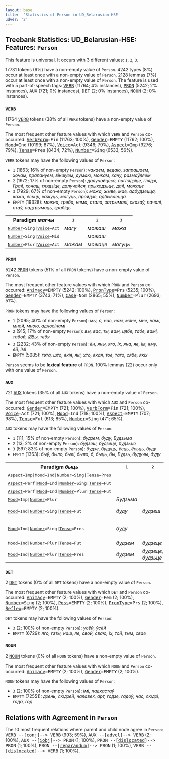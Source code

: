 ```yaml
---
layout: base
title:  'Statistics of Person in UD_Belarusian-HSE'
udver: '2'
---
```


## Treebank Statistics: UD_Belarusian-HSE: Features: `Person`

This feature is universal.
It occurs with 3 different values: `1`, `2`, `3`.

17731 tokens (6%) have a non-empty value of `Person`.
4242 types (8%) occur at least once with a non-empty value of `Person`.
2128 lemmas (7%) occur at least once with a non-empty value of `Person`.
The feature is used with 5 part-of-speech tags: <tt><a href="be_hse-pos-VERB.html">VERB</a></tt> (11764; 4% instances), <tt><a href="be_hse-pos-PRON.html">PRON</a></tt> (5242; 2% instances), <tt><a href="be_hse-pos-AUX.html">AUX</a></tt> (721; 0% instances), <tt><a href="be_hse-pos-DET.html">DET</a></tt> (2; 0% instances), <tt><a href="be_hse-pos-NOUN.html">NOUN</a></tt> (2; 0% instances).

### `VERB`

11764 <tt><a href="be_hse-pos-VERB.html">VERB</a></tt> tokens (38% of all `VERB` tokens) have a non-empty value of `Person`.

The most frequent other feature values with which `VERB` and `Person` co-occurred: <tt><a href="be_hse-feat-VerbForm.html">VerbForm</a></tt><tt>=Fin</tt> (11763; 100%), <tt><a href="be_hse-feat-Gender.html">Gender</a></tt><tt>=EMPTY</tt> (11762; 100%), <tt><a href="be_hse-feat-Mood.html">Mood</a></tt><tt>=Ind</tt> (10199; 87%), <tt><a href="be_hse-feat-Voice.html">Voice</a></tt><tt>=Act</tt> (9346; 79%), <tt><a href="be_hse-feat-Aspect.html">Aspect</a></tt><tt>=Imp</tt> (9276; 79%), <tt><a href="be_hse-feat-Tense.html">Tense</a></tt><tt>=Pres</tt> (8434; 72%), <tt><a href="be_hse-feat-Number.html">Number</a></tt><tt>=Sing</tt> (6533; 56%).

`VERB` tokens may have the following values of `Person`:

* `1` (1863; 16% of non-empty `Person`): <em>чакаем, ведаю, запрашаем, хочам, прапануем, віншуем, думаю, можам, хачу, размаўляем</em>
* `2` (1972; 17% of non-empty `Person`): <em>далучайцеся, паглядзіце, глядзі, Грай, хочаш, глядзіце, далучайся, прыходзьце, дай, можаце</em>
* `3` (7929; 67% of non-empty `Person`): <em>можа, жыве, мае, адбудзецца, кажа, ёсьць, кажуць, могуць, пройдзе, адбываецца</em>
* `EMPTY` (19328): <em>можна, трэба, няма, стала, затрымалі, сказаў, пачалі, стаў, падтрымаць, зрабіць</em>

<table>
  <tr><th>Paradigm <i>магчы</i></th><th><tt>1</tt></th><th><tt>2</tt></th><th><tt>3</tt></th></tr>
  <tr><td><tt><tt><a href="be_hse-feat-Number.html">Number</a></tt><tt>=Sing</tt>|<tt><a href="be_hse-feat-Voice.html">Voice</a></tt><tt>=Act</tt></tt></td><td><em>магу</em></td><td><em>можаш</em></td><td><em>можа</em></td></tr>
  <tr><td><tt><tt><a href="be_hse-feat-Number.html">Number</a></tt><tt>=Sing</tt>|<tt><a href="be_hse-feat-Voice.html">Voice</a></tt><tt>=Mid</tt></tt></td><td></td><td><em>можаш</em></td><td></td></tr>
  <tr><td><tt><tt><a href="be_hse-feat-Number.html">Number</a></tt><tt>=Plur</tt>|<tt><a href="be_hse-feat-Voice.html">Voice</a></tt><tt>=Act</tt></tt></td><td><em>можам</em></td><td><em>можаце</em></td><td><em>могуць</em></td></tr>
</table>

### `PRON`

5242 <tt><a href="be_hse-pos-PRON.html">PRON</a></tt> tokens (51% of all `PRON` tokens) have a non-empty value of `Person`.

The most frequent other feature values with which `PRON` and `Person` co-occurred: <tt><a href="be_hse-feat-Animacy.html">Animacy</a></tt><tt>=EMPTY</tt> (5242; 100%), <tt><a href="be_hse-feat-PronType.html">PronType</a></tt><tt>=Prs</tt> (5235; 100%), <tt><a href="be_hse-feat-Gender.html">Gender</a></tt><tt>=EMPTY</tt> (3743; 71%), <tt><a href="be_hse-feat-Case.html">Case</a></tt><tt>=Nom</tt> (2865; 55%), <tt><a href="be_hse-feat-Number.html">Number</a></tt><tt>=Plur</tt> (2693; 51%).

`PRON` tokens may have the following values of `Person`:

* `1` (2095; 40% of non-empty `Person`): <em>мы, я, нас, нам, мяне, мне, намі, мной, мною, адносінамі</em>
* `2` (915; 17% of non-empty `Person`): <em>вы, вас, ты, вам, цябе, табе, вамі, табой, ☑️Вы, тебя</em>
* `3` (2232; 43% of non-empty `Person`): <em>ён, яны, яго, іх, яна, яе, ім, яму, ёй, імі</em>
* `EMPTY` (5085): <em>гэта, што, якія, які, хто, якая, тое, таго, сябе, якіх</em>

`Person` seems to be **lexical feature** of `PRON`. 100% lemmas (22) occur only with one value of `Person`.

### `AUX`

721 <tt><a href="be_hse-pos-AUX.html">AUX</a></tt> tokens (35% of all `AUX` tokens) have a non-empty value of `Person`.

The most frequent other feature values with which `AUX` and `Person` co-occurred: <tt><a href="be_hse-feat-Gender.html">Gender</a></tt><tt>=EMPTY</tt> (721; 100%), <tt><a href="be_hse-feat-VerbForm.html">VerbForm</a></tt><tt>=Fin</tt> (721; 100%), <tt><a href="be_hse-feat-Voice.html">Voice</a></tt><tt>=Act</tt> (721; 100%), <tt><a href="be_hse-feat-Mood.html">Mood</a></tt><tt>=Ind</tt> (718; 100%), <tt><a href="be_hse-feat-Aspect.html">Aspect</a></tt><tt>=EMPTY</tt> (707; 98%), <tt><a href="be_hse-feat-Tense.html">Tense</a></tt><tt>=Fut</tt> (613; 85%), <tt><a href="be_hse-feat-Number.html">Number</a></tt><tt>=Sing</tt> (471; 65%).

`AUX` tokens may have the following values of `Person`:

* `1` (111; 15% of non-empty `Person`): <em>будзем, буду, Будзьма</em>
* `2` (13; 2% of non-empty `Person`): <em>будзеш, будзеце, будзьце</em>
* `3` (597; 83% of non-empty `Person`): <em>будзе, будуць, ёсць, ёсьць, буду</em>
* `EMPTY` (1363): <em>быў, было, былі, была, б, быць, бы, Будзь, будучы, буду</em>

<table>
  <tr><th>Paradigm <i>быць</i></th><th><tt>1</tt></th><th><tt>2</tt></th><th><tt>3</tt></th></tr>
  <tr><td><tt><tt><a href="be_hse-feat-Aspect.html">Aspect</a></tt><tt>=Imp</tt>|<tt><a href="be_hse-feat-Mood.html">Mood</a></tt><tt>=Ind</tt>|<tt><a href="be_hse-feat-Number.html">Number</a></tt><tt>=Sing</tt>|<tt><a href="be_hse-feat-Tense.html">Tense</a></tt><tt>=Pres</tt></tt></td><td></td><td></td><td><em>ёсць</em></td></tr>
  <tr><td><tt><tt><a href="be_hse-feat-Aspect.html">Aspect</a></tt><tt>=Perf</tt>|<tt><a href="be_hse-feat-Mood.html">Mood</a></tt><tt>=Ind</tt>|<tt><a href="be_hse-feat-Number.html">Number</a></tt><tt>=Sing</tt>|<tt><a href="be_hse-feat-Tense.html">Tense</a></tt><tt>=Fut</tt></tt></td><td></td><td></td><td><em>будзе</em></td></tr>
  <tr><td><tt><tt><a href="be_hse-feat-Aspect.html">Aspect</a></tt><tt>=Perf</tt>|<tt><a href="be_hse-feat-Mood.html">Mood</a></tt><tt>=Ind</tt>|<tt><a href="be_hse-feat-Number.html">Number</a></tt><tt>=Plur</tt>|<tt><a href="be_hse-feat-Tense.html">Tense</a></tt><tt>=Fut</tt></tt></td><td></td><td></td><td><em>будуць</em></td></tr>
  <tr><td><tt><tt><a href="be_hse-feat-Mood.html">Mood</a></tt><tt>=Imp</tt>|<tt><a href="be_hse-feat-Number.html">Number</a></tt><tt>=Plur</tt></tt></td><td><em>Будзьма</em></td><td></td><td></td></tr>
  <tr><td><tt><tt><a href="be_hse-feat-Mood.html">Mood</a></tt><tt>=Ind</tt>|<tt><a href="be_hse-feat-Number.html">Number</a></tt><tt>=Sing</tt>|<tt><a href="be_hse-feat-Tense.html">Tense</a></tt><tt>=Fut</tt></tt></td><td><em>буду</em></td><td><em>будзеш</em></td><td><em>будзе, буду</em></td></tr>
  <tr><td><tt><tt><a href="be_hse-feat-Mood.html">Mood</a></tt><tt>=Ind</tt>|<tt><a href="be_hse-feat-Number.html">Number</a></tt><tt>=Sing</tt>|<tt><a href="be_hse-feat-Tense.html">Tense</a></tt><tt>=Pres</tt></tt></td><td><em>буду</em></td><td></td><td><em>ёсць, будзе, ёсьць</em></td></tr>
  <tr><td><tt><tt><a href="be_hse-feat-Mood.html">Mood</a></tt><tt>=Ind</tt>|<tt><a href="be_hse-feat-Number.html">Number</a></tt><tt>=Plur</tt>|<tt><a href="be_hse-feat-Tense.html">Tense</a></tt><tt>=Fut</tt></tt></td><td><em>будзем</em></td><td><em>будзеце</em></td><td><em>будуць</em></td></tr>
  <tr><td><tt><tt><a href="be_hse-feat-Mood.html">Mood</a></tt><tt>=Ind</tt>|<tt><a href="be_hse-feat-Number.html">Number</a></tt><tt>=Plur</tt>|<tt><a href="be_hse-feat-Tense.html">Tense</a></tt><tt>=Pres</tt></tt></td><td><em>будзем</em></td><td><em>будзеце, будзьце</em></td><td><em>ёсць, будуць</em></td></tr>
</table>

### `DET`

2 <tt><a href="be_hse-pos-DET.html">DET</a></tt> tokens (0% of all `DET` tokens) have a non-empty value of `Person`.

The most frequent other feature values with which `DET` and `Person` co-occurred: <tt><a href="be_hse-feat-Animacy.html">Animacy</a></tt><tt>=EMPTY</tt> (2; 100%), <tt><a href="be_hse-feat-Gender.html">Gender</a></tt><tt>=Fem</tt> (2; 100%), <tt><a href="be_hse-feat-Number.html">Number</a></tt><tt>=Sing</tt> (2; 100%), <tt><a href="be_hse-feat-Poss.html">Poss</a></tt><tt>=EMPTY</tt> (2; 100%), <tt><a href="be_hse-feat-PronType.html">PronType</a></tt><tt>=Prs</tt> (2; 100%), <tt><a href="be_hse-feat-Reflex.html">Reflex</a></tt><tt>=EMPTY</tt> (2; 100%).

`DET` tokens may have the following values of `Person`:

* `3` (2; 100% of non-empty `Person`): <em>усёй, ўсёй</em>
* `EMPTY` (6729): <em>яго, гэты, наш, яе, свой, сваю, іх, той, тым, свае</em>

### `NOUN`

2 <tt><a href="be_hse-pos-NOUN.html">NOUN</a></tt> tokens (0% of all `NOUN` tokens) have a non-empty value of `Person`.

The most frequent other feature values with which `NOUN` and `Person` co-occurred: <tt><a href="be_hse-feat-Animacy.html">Animacy</a></tt><tt>=EMPTY</tt> (2; 100%), <tt><a href="be_hse-feat-Gender.html">Gender</a></tt><tt>=EMPTY</tt> (2; 100%).

`NOUN` tokens may have the following values of `Person`:

* `3` (2; 100% of non-empty `Person`): <em>iмi, падкастаў</em>
* `EMPTY` (72551): <em>дзень, людзей, чалавек, арт, годзе, гадоў, час, людзі, года, год</em>

## Relations with Agreement in `Person`

The 10 most frequent relations where parent and child node agree in `Person`:
<tt>VERB --[<tt><a href="be_hse-dep-conj.html">conj</a></tt>]--> VERB</tt> (993; 59%),
<tt>AUX --[<tt><a href="be_hse-dep-advcl.html">advcl</a></tt>]--> VERB</tt> (2; 100%),
<tt>AUX --[<tt><a href="be_hse-dep-iobj.html">iobj</a></tt>]--> PRON</tt> (1; 100%),
<tt>PRON --[<tt><a href="be_hse-dep-dislocated.html">dislocated</a></tt>]--> PRON</tt> (1; 100%),
<tt>PRON --[<tt><a href="be_hse-dep-reparandum.html">reparandum</a></tt>]--> PRON</tt> (1; 100%),
<tt>VERB --[<tt><a href="be_hse-dep-dislocated.html">dislocated</a></tt>]--> VERB</tt> (1; 100%).

